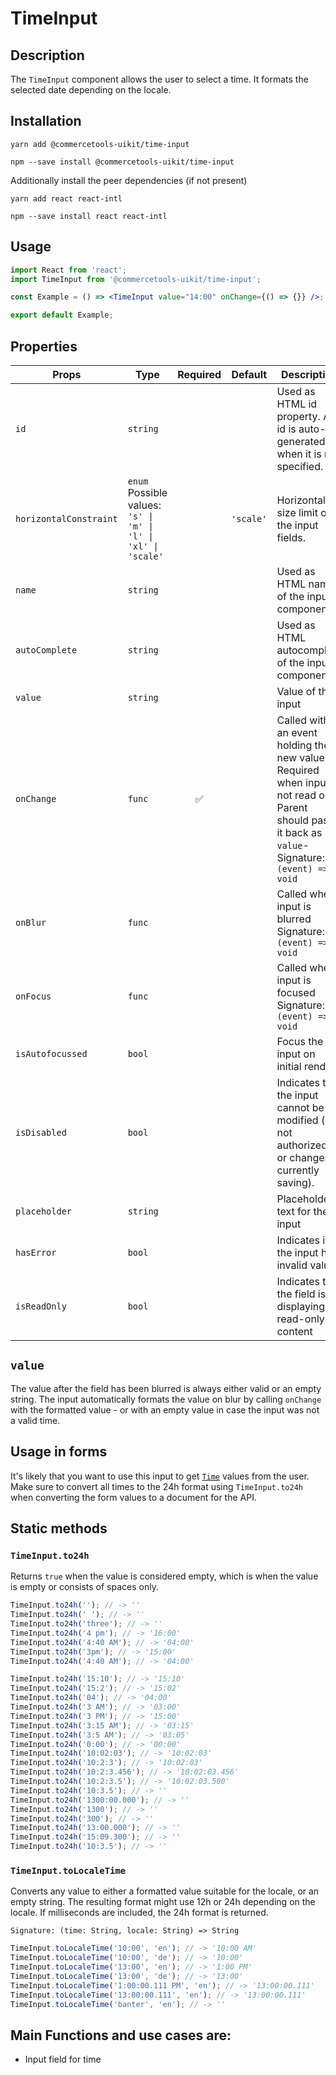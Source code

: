 <!-- THIS IS AN AUTOGENERATED FILE. DO NOT EDIT THIS FILE DIRECTLY. -->
<!-- This file is created by the `yarn generate-readme` script. -->

# TimeInput

## Description

The `TimeInput` component allows the user to select a time.
It formats the selected date depending on the locale.

## Installation

```
yarn add @commercetools-uikit/time-input
```

```
npm --save install @commercetools-uikit/time-input
```

Additionally install the peer dependencies (if not present)

```
yarn add react react-intl
```

```
npm --save install react react-intl
```

## Usage

```jsx
import React from 'react';
import TimeInput from '@commercetools-uikit/time-input';

const Example = () => <TimeInput value="14:00" onChange={() => {}} />;

export default Example;
```

## Properties

| Props                  | Type                                                                 | Required | Default   | Description                                                                                                                                                       |
| ---------------------- | -------------------------------------------------------------------- | :------: | --------- | ----------------------------------------------------------------------------------------------------------------------------------------------------------------- |
| `id`                   | `string`                                                             |          |           | Used as HTML id property. An id is auto-generated when it is not specified.                                                                                       |
| `horizontalConstraint` | `enum`<br>Possible values:<br>`'s' \| 'm' \| 'l' \| 'xl' \| 'scale'` |          | `'scale'` | Horizontal size limit of the input fields.                                                                                                                        |
| `name`                 | `string`                                                             |          |           | Used as HTML name of the input component.                                                                                                                         |
| `autoComplete`         | `string`                                                             |          |           | Used as HTML autocomplete of the input component.                                                                                                                 |
| `value`                | `string`                                                             |          |           | Value of the input                                                                                                                                                |
| `onChange`             | `func`                                                               |    ✅    |           | Called with an event holding the new value.<br/> Required when input is not read only. Parent should pass it back as `value`- <br /> Signature: `(event) => void` |
| `onBlur`               | `func`                                                               |          |           | Called when input is blurred<br/> Signature: `(event) => void`                                                                                                    |
| `onFocus`              | `func`                                                               |          |           | Called when input is focused<br/> Signature: `(event) => void`                                                                                                    |
| `isAutofocussed`       | `bool`                                                               |          |           | Focus the input on initial render                                                                                                                                 |
| `isDisabled`           | `bool`                                                               |          |           | Indicates that the input cannot be modified (e.g not authorized, or changes currently saving).                                                                    |
| `placeholder`          | `string`                                                             |          |           | Placeholder text for the input                                                                                                                                    |
| `hasError`             | `bool`                                                               |          |           | Indicates if the input has invalid values                                                                                                                         |
| `isReadOnly`           | `bool`                                                               |          |           | Indicates that the field is displaying read-only content                                                                                                          |

## `value`

The value after the field has been blurred is always either valid or an empty string. The input automatically formats the value on blur by calling `onChange` with the formatted value - or with an empty value in case the input was not a valid time.

## Usage in forms

It's likely that you want to use this input to get [`Time`](https://docs.commercetools.com/http-api-types#time) values from the user. Make sure to convert all times to the 24h format using `TimeInput.to24h` when converting the form values to a document for the API.

## Static methods

### `TimeInput.to24h`

Returns `true` when the value is considered empty, which is when the value is empty or consists of spaces only.

```js
TimeInput.to24h(''); // -> ''
TimeInput.to24h(' '); // -> ''
TimeInput.to24h('three'); // -> ''
TimeInput.to24h('4 pm'); // -> '16:00'
TimeInput.to24h('4:40 AM'); // -> '04:00'
TimeInput.to24h('3pm'); // -> '15:00'
TimeInput.to24h('4:40 AM'); // -> '04:00'

TimeInput.to24h('15:10'); // -> '15:10'
TimeInput.to24h('15:2'); // -> '15:02'
TimeInput.to24h('04'); // -> '04:00'
TimeInput.to24h('3 AM'); // -> '03:00'
TimeInput.to24h('3 PM'); // -> '15:00'
TimeInput.to24h('3:15 AM'); // -> '03:15'
TimeInput.to24h('3:5 AM'); // -> '03:05'
TimeInput.to24h('0:00'); // -> '00:00'
TimeInput.to24h('10:02:03'); // -> '10:02:03'
TimeInput.to24h('10:2:3'); // -> '10:02:03'
TimeInput.to24h('10:2:3.456'); // -> '10:02:03.456'
TimeInput.to24h('10:2:3.5'); // -> '10:02:03.500'
TimeInput.to24h('10:3.5'); // -> ''
TimeInput.to24h('1300:00.000'); // -> ''
TimeInput.to24h('1300'); // -> ''
TimeInput.to24h('300'); // -> ''
TimeInput.to24h('13:00.000'); // -> ''
TimeInput.to24h('15:09.300'); // -> ''
TimeInput.to24h('10:3.5'); // -> ''
```

### `TimeInput.toLocaleTime`

Converts any value to either a formatted value suitable for the locale, or an empty string. The resulting format might use 12h or 24h depending on the locale. If milliseconds are included, the 24h format is returned.

```
Signature: (time: String, locale: String) => String
```

```js
TimeInput.toLocaleTime('10:00', 'en'); // -> '10:00 AM'
TimeInput.toLocaleTime('10:00', 'de'); // -> '10:00'
TimeInput.toLocaleTime('13:00', 'en'); // -> '1:00 PM'
TimeInput.toLocaleTime('13:00', 'de'); // -> '13:00'
TimeInput.toLocaleTime('1:00:00.111 PM', 'en'); // -> '13:00:00.111'
TimeInput.toLocaleTime('13:00:00.111', 'en'); // -> '13:00:00.111'
TimeInput.toLocaleTime('banter', 'en'); // -> ''
```

## Main Functions and use cases are:

- Input field for time

